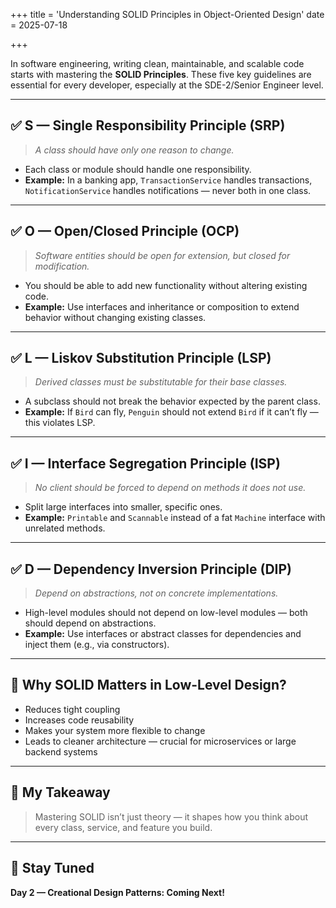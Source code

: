 +++
title = 'Understanding SOLID Principles in Object-Oriented Design'
date = 2025-07-18

+++

In software engineering, writing clean, maintainable, and scalable code starts with mastering the **SOLID Principles**. These five key guidelines are essential for every developer, especially at the SDE-2/Senior Engineer level.

---

## ✅ S — Single Responsibility Principle (SRP)  
> *A class should have only one reason to change.*  

- Each class or module should handle one responsibility.  
- **Example:** In a banking app, `TransactionService` handles transactions, `NotificationService` handles notifications — never both in one class.

---

## ✅ O — Open/Closed Principle (OCP)  
> *Software entities should be open for extension, but closed for modification.*  

- You should be able to add new functionality without altering existing code.  
- **Example:** Use interfaces and inheritance or composition to extend behavior without changing existing classes.

---

## ✅ L — Liskov Substitution Principle (LSP)  
> *Derived classes must be substitutable for their base classes.*  

- A subclass should not break the behavior expected by the parent class.  
- **Example:** If `Bird` can fly, `Penguin` should not extend `Bird` if it can’t fly — this violates LSP.

---

## ✅ I — Interface Segregation Principle (ISP)  
> *No client should be forced to depend on methods it does not use.*  

- Split large interfaces into smaller, specific ones.  
- **Example:** `Printable` and `Scannable` instead of a fat `Machine` interface with unrelated methods.

---

## ✅ D — Dependency Inversion Principle (DIP)  
> *Depend on abstractions, not on concrete implementations.*  

- High-level modules should not depend on low-level modules — both should depend on abstractions.  
- **Example:** Use interfaces or abstract classes for dependencies and inject them (e.g., via constructors).

---

## 📝 Why SOLID Matters in Low-Level Design?  
- Reduces tight coupling  
- Increases code reusability  
- Makes your system more flexible to change  
- Leads to cleaner architecture — crucial for microservices or large backend systems

---

## 📌 My Takeaway  
> Mastering SOLID isn’t just theory — it shapes how you think about every class, service, and feature you build.

---

## 📅 Stay Tuned  
**Day 2 — Creational Design Patterns: Coming Next!**

